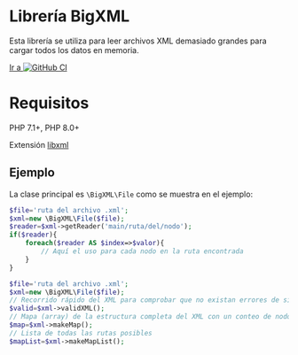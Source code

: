 [repo]:  https://github.com/yordanny90/BigXML
[iconGit]: http://www.google.com/s2/favicons?domain=www.github.com

# Librería BigXML

Esta librería se utiliza para leer archivos XML demasiado grandes para cargar todos los datos en memoria.

[Ir a ![GitHub CI][iconGit]][repo]

# Requisitos

PHP 7.1+, PHP 8.0+

Extensión [libxml](https://www.php.net/manual/en/book.libxml.php)

## Ejemplo

La clase principal es `\BigXML\File` como se muestra en el ejemplo:
```PHP
$file='ruta del archivo .xml';
$xml=new \BigXML\File($file);
$reader=$xml->getReader('main/ruta/del/nodo');
if($reader){
    foreach($reader AS $index=>$valor){
        // Aquí el uso para cada nodo en la ruta encontrada
    }
}
```
```PHP
$file='ruta del archivo .xml';
$xml=new \BigXML\File($file);
// Recorrido rápido del XML para comprobar que no existan errores de sintaxis
$valid=$xml->validXML();
// Mapa (array) de la estructura completa del XML con un conteo de nodos
$map=$xml->makeMap();
// Lista de todas las rutas posibles
$mapList=$xml->makeMapList();
```
